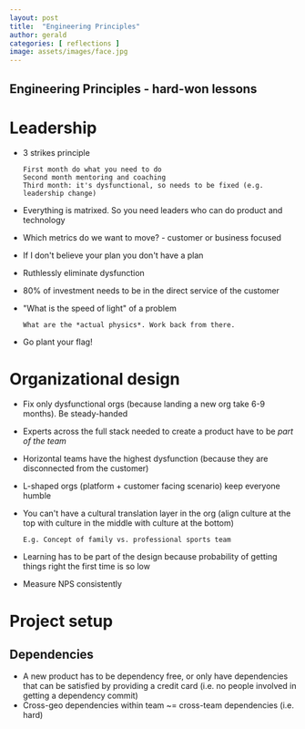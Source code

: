 ```yaml
---
layout: post
title:  "Engineering Principles"
author: gerald
categories: [ reflections ]
image: assets/images/face.jpg
---
```


Engineering Principles - hard-won lessons 
---

# Leadership
- 3 strikes principle
    ```
    First month do what you need to do
    Second month mentoring and coaching
    Third month: it's dysfunctional, so needs to be fixed (e.g. leadership change) 
    ```


- Everything is matrixed. So you need leaders who can do product and technology
- Which metrics do we want to move? - customer or business focused
- If I don't believe your plan you don't have a plan
- Ruthlessly eliminate dysfunction
- 80% of investment needs to be in the direct service of the customer
- "What is the speed of light" of a problem
    ``` 
    What are the *actual physics*. Work back from there.
    ```
- Go plant your flag!

# Organizational design
- Fix only dysfunctional orgs (because landing a new org take 6-9 months). Be steady-handed
- Experts across the full stack needed to create a product have to be *part of the team*
- Horizontal teams have the highest dysfunction (because they are disconnected from the customer)
- L-shaped orgs (platform + customer facing scenario) keep everyone humble


- You can't have a cultural translation layer in the org (align culture at the top with culture in the middle with culture at the bottom)
    ```
    E.g. Concept of family vs. professional sports team 
    ```
- Learning has to be part of the design because probability of getting things right the first time is so low
- Measure NPS consistently

# Project setup

## Dependencies
- A new product has to be dependency free, or only have dependencies that can be satisfied by providing a credit card (i.e. no people involved in getting a dependency commit)
- Cross-geo dependencies within team ~= cross-team dependencies (i.e. hard)